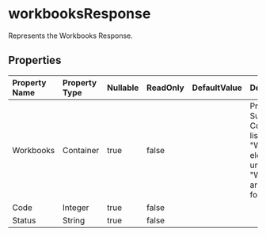 # **workbooksResponse**

Represents the Workbooks Response. 

## **Properties**

| Property Name | Property Type | Nullable |  ReadOnly | DefaultValue | Description | 
| :- | :- | :- |:- |  :- | :- |
|Workbooks|Container|true|false |  |Property Summary: Contains a list of "Workbook" elements under the "Workbooks" array in XML format.|
|Code|Integer|true|false |  ||
|Status|String|true|false |  ||


